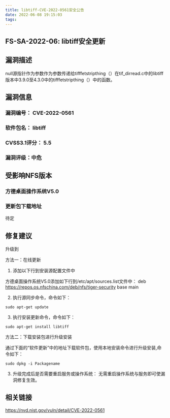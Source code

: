 ```yaml
---
title: libtiff-CVE-2022-0561安全公告
date: 2022-06-08 19:15:03
tags:
---
```

## FS-SA-2022-06: libtiff安全更新

## 漏洞描述

null源指针作为参数作为参数传递给tifffetstripthing（）在tif_dirread.c中的libtiff版本中3.9.0至4.3.0中的tifffetstripthing（）中的函数。

## 漏洞信息

###    漏洞编号： CVE-2022-0561

###    软件包名： libtiff

###    CVSS3.1评分： 5.5

###    漏洞评级：中危

## 受影响NFS版本

###    方德桌面操作系统V5.0

### 更新包下载地址

待定

## 修复建议

升级到 

方法一：在线更新

1. 添加以下行到安装源配置文件中

方德桌面操作系统V5.0添加如下行到/etc/apt/sources.list文件中：
deb https://repos.os.nfschina.com/deb/nfs/tiger-security base main

2. 执行源同步命令，命令如下：

```
sudo apt-get update
```

3. 执行安装更新命令，命令如下：

```
sudo apt-get install libtiff
```

方法二：下载安装包进行升级安装

通过下面的“软件更新”中的地址下载软件包，使用本地安装命令进行升级安装,命令如下：

```
sudo dpkg -i Packagename
```

3. 升级完成后是否需要重启服务或操作系统：
   无需重启操作系统与服务即可使漏洞修复生效。

## 相关链接

https://nvd.nist.gov/vuln/detail/CVE-2022-0561
